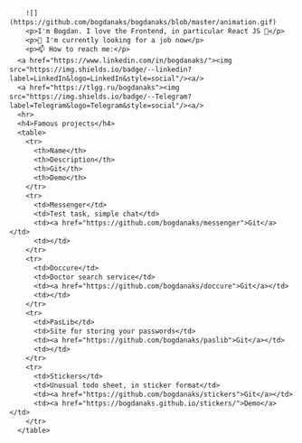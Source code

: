         ![](https://github.com/bogdanaks/bogdanaks/blob/master/animation.gif)
  		<p>I'm Bogdan. I love the Frontend, in particular React JS 💎</p>
  		<p>🌱 I'm currently looking for a job now</p>
  		<p>📫 How to reach me:</p>
      <a href="https://www.linkedin.com/in/bogdanaks/"><img src="https://img.shields.io/badge/--linkedin?label=LinkedIn&logo=LinkedIn&style=social"/><a/>
      <a href="https://tlgg.ru/bogdanaks"><img src="https://img.shields.io/badge/--Telegram?label=Telegram&logo=Telegram&style=social"/><a/>
      <hr>
      <h4>Famous projects</h4>
      <table>
        <tr>
          <th>Name</th>
          <th>Description</th>
          <th>Git</th>
          <th>Demo</th>
        </tr>
        <tr>
          <td>Messenger</td>
          <td>Test task, simple chat</td>
          <td><a href="https://github.com/bogdanaks/messenger">Git</a></td>
          <td></td>
        </tr>
        <tr>
          <td>Doccure</td>
          <td>Doctor search service</td>
          <td><a href="https://github.com/bogdanaks/doccure">Git</a></td>
          <td></td>
        </tr>
        <tr>
          <td>PasLib</td>
          <td>Site for storing your passwords</td>
          <td><a href="https://github.com/bogdanaks/paslib">Git</a></td>
          <td></td>
        </tr>
        <tr>
          <td>Stickers</td>
          <td>Unusual todo sheet, in sticker format</td>
          <td><a href="https://github.com/bogdanaks/stickers">Git</a></td>
          <td><a href="https://bogdanaks.github.io/stickers/">Demo</a></td>
        </tr>
      </table>
